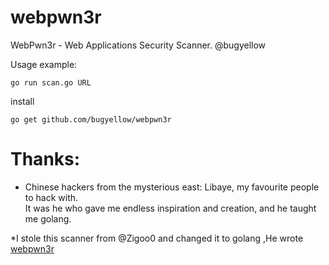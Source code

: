 # webpwn3r
WebPwn3r - Web Applications Security Scanner.
@bugyellow

Usage example:
```
go run scan.go URL
```
install
```
go get github.com/bugyellow/webpwn3r
```
# Thanks:

* Chinese hackers from the mysterious east: Libaye, my favourite people to hack with.</br> It was he who gave me endless  inspiration and creation, and he taught me golang.

*I stole this scanner from @Zigoo0 and changed it to golang ,He wrote [webpwn3r](https://github.com/zigoo0/webpwn3r/) 
